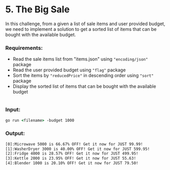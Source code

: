 # 5. The Big Sale

In this challenge, from a given a list of sale items and user provided budget, we need to implement a solution to get a sorted list of items that can be bought with the available budget.

### Requirements:
- Read the sale items list from "items.json" using `"encoding/json"` package
- Read the user provided budget using `"flag"` package
- Sort the items by `"reducedPrice"` in descending order using `"sort"` package
- Display the sorted list of items that can be bought with the available budget

```go

```

### Input:

```cmd
go run <filename> -budget 1000

```

### Output:

```cmd
[0]:Microwave 5000 is 66.67% OFF! Get it now for JUST 99.99!
[1]:WasherDryer 3000 is 40.00% OFF! Get it now for JUST 599.95!
[2]:Fridge 4000 is 28.57% OFF! Get it now for JUST 499.95!
[3]:Kettle 2000 is 23.95% OFF! Get it now for JUST 55.63!
[4]:Blender 1000 is 20.10% OFF! Get it now for JUST 79.50!

```
